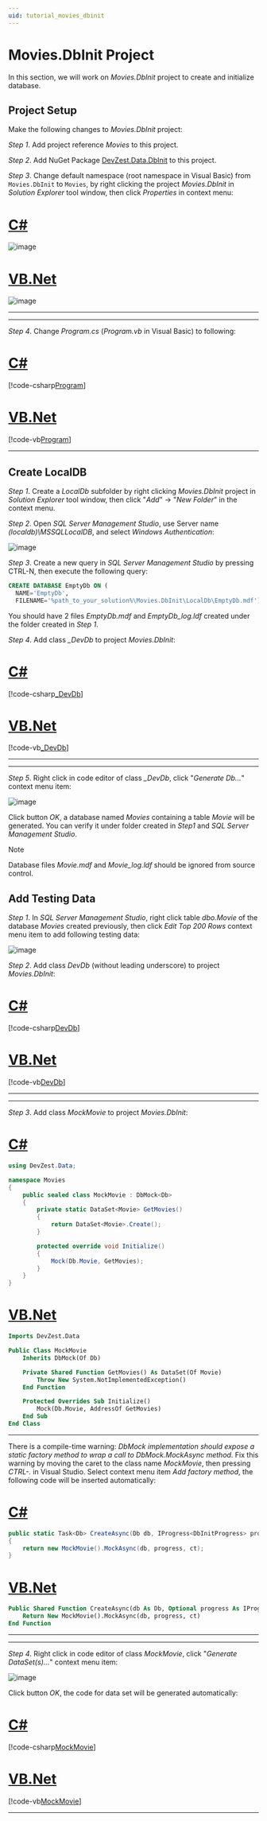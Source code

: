 ```yaml
---
uid: tutorial_movies_dbinit
---
```


# Movies.DbInit Project

In this section, we will work on *Movies.DbInit* project to create and initialize database.

## Project Setup

Make the following changes to *Movies.DbInit* project:

*Step 1*. Add project reference *Movies* to this project.

*Step 2*. Add NuGet Package [DevZest.Data.DbInit](https://www.nuget.org/packages/DevZest.Data.DbInit/) to this project.

*Step 3*. Change default namespace (root namespace in Visual Basic) from `Movies.DbInit` to `Movies`, by right clicking the project *Movies.DbInit* in *Solution Explorer* tool window, then click *Properties* in context menu:

# [C#](#tab/cs)

![image](/images/tutorial_movies_dbinit_default_namespace.jpg)

# [VB.Net](#tab/vb)

![image](/images/tutorial_movies_dbinit_root_namespace.jpg)

***

***

*Step 4*. Change *Program.cs* (*Program.vb* in Visual Basic) to following:

# [C#](#tab/cs)

[!code-csharp[Program](../../../../samples/Tutorial/Movies.DbInit/Program.cs)]

# [VB.Net](#tab/vb)

[!code-vb[Program](../../../../samples.vb/Tutorial/Movies.DbInit/Program.vb)]

***

## Create LocalDB

*Step 1*. Create a *LocalDb* subfolder by right clicking *Movies.DbInit* project in *Solution Explorer* tool window, then click "*Add*" -> "*New Folder*" in the context menu.

*Step 2*. Open *SQL Server Management Studio*, use Server name *(localdb)\MSSQLLocalDB*, and select *Windows Authentication*:

![image](/images/ssms_login.jpg)

*Step 3*. Create a new query in *SQL Server Management Studio* by pressing CTRL-N, then execute the following query:

```SQL
CREATE DATABASE EmptyDb ON (
  NAME='EmptyDb', 
  FILENAME='%path_to_your_solution%\Movies.DbInit\LocalDb\EmptyDb.mdf')
```

You should have 2 files *EmptyDb.mdf* and *EmptyDb_log.ldf* created under the folder created in *Step 1*.

*Step 4*. Add class *_DevDb* to project *Movies.DbInit*:

# [C#](#tab/cs)

[!code-csharp[_DevDb](../../../../samples/Tutorial/Movies.DbInit/_DevDb.cs)]

# [VB.Net](#tab/vb)

[!code-vb[_DevDb](../../../../samples.vb/Tutorial/Movies.DbInit/_DevDb.vb)]

***

***

*Step 5*. Right click in code editor of class *_DevDb*, click "*Generate Db...*" context menu item:

![image](/images/RdoToolsGenerateDb.jpg)

Click button *OK*, a database named *Movies* containing a table *Movie* will be generated. You can verify it under folder created in *Step1* and *SQL Server Management Studio*.

>[!Note]
>Database files *Movie.mdf* and *Movie_log.ldf* should be ignored from source control.

## Add Testing Data

*Step 1*. In *SQL Server Management Studio*, right click table *dbo.Movie* of the database *Movies* created previously, then click *Edit Top 200 Rows* context menu item to add following testing data:

![image](/images/tutorial_movies_testing_data.jpg)

*Step 2*. Add class *DevDb* (without leading underscore) to project *Movies.DbInit*:

# [C#](#tab/cs)

[!code-csharp[DevDb](../../../../samples/Tutorial/Movies.DbInit/DevDb.cs)]

# [VB.Net](#tab/vb)

[!code-vb[DevDb](../../../../samples.vb/Tutorial/Movies.DbInit/DevDb.vb)]

***

***

*Step 3*. Add class *MockMovie* to project *Movies.DbInit*:

# [C#](#tab/cs)

```csharp
using DevZest.Data;

namespace Movies
{
    public sealed class MockMovie : DbMock<Db>
    {
        private static DataSet<Movie> GetMovies()
        {
            return DataSet<Movie>.Create();
        }

        protected override void Initialize()
        {
            Mock(Db.Movie, GetMovies);
        }
    }
}
```

# [VB.Net](#tab/vb)

```vb
Imports DevZest.Data

Public Class MockMovie
    Inherits DbMock(Of Db)

    Private Shared Function GetMovies() As DataSet(Of Movie)
        Throw New System.NotImplementedException()
    End Function

    Protected Overrides Sub Initialize()
        Mock(Db.Movie, AddressOf GetMovies)
    End Sub
End Class
```

***

There is a compile-time warning: *DbMock implementation should expose a static factory method to wrap a call to DbMock<T>.MockAsync method*. Fix this warning by moving the caret to the class name *MockMovie*, then pressing *CTRL-.* in Visual Studio. Select context menu item *Add factory method*, the following code will be inserted automatically:

# [C#](#tab/cs)

```csharp
public static Task<Db> CreateAsync(Db db, IProgress<DbInitProgress> progress = null, CancellationToken ct = default(CancellationToken))
{
    return new MockMovie().MockAsync(db, progress, ct);
}
```

# [VB.Net](#tab/vb)

```vb
Public Shared Function CreateAsync(db As Db, Optional progress As IProgress(Of DbInitProgress) = Nothing, Optional ct As CancellationToken = Nothing) As Task(Of Db)
    Return New MockMovie().MockAsync(db, progress, ct)
End Function
```

***

***

*Step 4*. Right click in code editor of class *MockMovie*, click "*Generate DataSet(s)...*" context menu item:

![image](/images/tutorial_movies_generate_dataset.jpg)

Click button *OK*, the code for data set will be generated automatically:

# [C#](#tab/cs)

[!code-csharp[MockMovie](../../../../samples/Tutorial/Movies.DbInit/MockMovie.cs)]

# [VB.Net](#tab/vb)

[!code-vb[MockMovie](../../../../samples.vb/Tutorial/Movies.DbInit/MockMovie.vb)]

***
